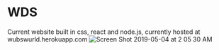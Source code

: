 # WDS

Current website built in css, react and node.js, currently hosted at wubswurld.herokuapp.com
![Screen Shot 2019-05-04 at 2 05 30 AM](https://user-images.githubusercontent.com/41807219/57176797-4608ec00-6e11-11e9-807f-95471a6c505e.png)
